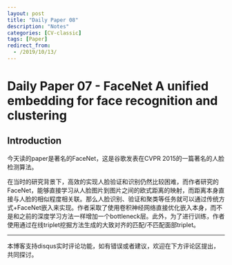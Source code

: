 ```yaml
---
layout: post
title: "Daily Paper 08"
description: "Notes"
categories: [CV-classic]
tags: [Paper]
redirect_from:
  - /2019/10/13/
---
```


# Daily Paper 07 - FaceNet A unified embedding for face recognition and clustering  

## Introduction  

今天读的paper是著名的FaceNet，这是谷歌发表在CVPR 2015的一篇著名的人脸检测算法。  

在当时的研究背景下，高效的实现人脸验证和识别仍然比较困难，而作者研究的FaceNet，能够直接学习从人脸图片到图片之间的欧式距离的映射，而距离本身直接与人脸的相似程度相关联。那么人脸识别、验证和聚类等任务就可以通过传统方式+FaceNet嵌入来实现。作者采取了使用卷积神经网络直接优化嵌入本身，而不是和之前的深度学习方法一样增加一个bottleneck层。此外，为了进行训练，作者使用通过在线triplet挖掘方法生成的大致对齐的匹配/不匹配面部triplet。  



---
本博客支持disqus实时评论功能，如有错误或者建议，欢迎在下方评论区提出，共同探讨。  
